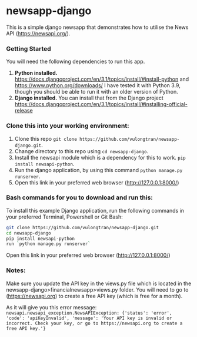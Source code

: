 # newsapp-django
This is a simple django newsapp that demonstrates how to utilise the News API (https://newsapi.org/).

### Getting Started
You will need the following dependencies to run this app.
1. **Python installed.** https://docs.djangoproject.com/en/3.1/topics/install/#install-python and https://www.python.org/downloads/ I have tested it with Python 3.9, though you should be able to run it with an older version of Python.
2. **Django installed.** You can install that from the Django project https://docs.djangoproject.com/en/3.1/topics/install/#installing-official-release

### Clone this into your working environment:
1. Clone this repo `git clone https://github.com/vulongtran/newsapp-django.git`.
2. Change directory to this repo using `cd newsapp-django`.
3. Install the newsapi module which is a dependency for this to work. `pip install newsapi-python`.
4. Run the django application, by using this command `python manage.py runserver`.
5. Open this link in your preferred web browser (http://127.0.0.1:8000/) 
 
### Bash commands for you to download and run this:
To install this example Django application, run the following commands in your preferred Terminal, Powershell or Git Bash:
```bash
git clone https://github.com/vulongtran/newsapp-django.git
cd newsapp-django
pip install newsapi-python
run `python manage.py runserver`
```
Open this link in your preferred web browser (http://127.0.0.1:8000/) 

### Notes:
Make sure you update the API key in the views.py file which is located in the newsapp-django>financialnewsapp>views.py folder. You will need to go to (https://newsapi.org) to create a free API key (which is free for a month).

As it will give you this error message:
`newsapi.newsapi_exception.NewsAPIException: {'status': 'error', 'code': 'apiKeyInvalid', 'message': 'Your API key is invalid or incorrect. Check your key, or go to https://newsapi.org to create a free API key.'}`
